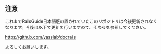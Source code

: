 ## 注意

これまでRailsGuide日本語版の置かれていたこのリポジトリは今後更新されなくなります。今後は以下で更新を行いますので、そちらを参照してください。

https://github.com/yasslab/docrails

よろしくお願いします。
